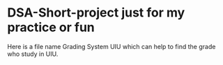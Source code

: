 # DSA-Short-project just for my practice or fun
Here is a file name Grading System UIU which can help to find the grade who study in UIU.
